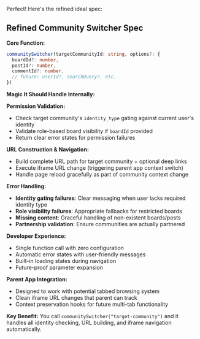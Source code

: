 Perfect! Here's the refined ideal spec:

## Refined Community Switcher Spec

**Core Function:**
```typescript
communitySwitcher(targetCommunityId: string, options?: {
  boardId?: number,
  postId?: number, 
  commentId?: number,
  // future: userId?, searchQuery?, etc.
})
```

**Magic It Should Handle Internally:**

**Permission Validation:**
- Check target community's `identity_type` gating against current user's identity
- Validate role-based board visibility if `boardId` provided
- Return clear error states for permission failures

**URL Construction & Navigation:**
- Build complete URL path for target community + optional deep links
- Execute iframe URL change (triggering parent app context switch)
- Handle page reload gracefully as part of community context change

**Error Handling:**
- **Identity gating failures**: Clear messaging when user lacks required identity type
- **Role visibility failures**: Appropriate fallbacks for restricted boards  
- **Missing content**: Graceful handling of non-existent boards/posts
- **Partnership validation**: Ensure communities are actually partnered

**Developer Experience:**
- Single function call with zero configuration
- Automatic error states with user-friendly messages
- Built-in loading states during navigation
- Future-proof parameter expansion

**Parent App Integration:**
- Designed to work with potential tabbed browsing system
- Clean iframe URL changes that parent can track
- Context preservation hooks for future multi-tab functionality

**Key Benefit:** You call `communitySwitcher("target-community")` and it handles all identity checking, URL building, and iframe navigation automatically.